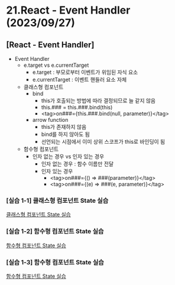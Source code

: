 # 21.React - Event Handler (2023/09/27)

## [React - Event Handler]

- Event Handler
  - e.target vs e.currentTarget
    - e.target : 부모로부터 이벤트가 위임된 자식 요소
    - e.currentTarget : 이벤트 핸들러 요소 자체
  - 클래스형 컴포넌트
    - bind
      - this가 호출되는 방법에 따라 결정되므로 늘 같지 않음
      - this.### = this.###.bind(this)
      - \<tag>on###={this.###.bind(null, parameter)}\</tag>
    - arrow function
      - this가 존재하지 않음
      - bind를 하지 않아도 됨
      - 선언되는 시점에서 이미 상위 스코프가 this로 바인딩이 됨
  - 함수형 컴포넌트
    - 인자 없는 경우 vs 인자 있는 경우
      - 인자 없는 경우 : 함수 이름만 전달
      - 인자 있는 경우
        - \<tag>on###={() => ###(parameter)}\</tag>
        - \<tag>on###={(e) => ###(e, parameter)}\</tag>

### \[실습 1-1] 클래스형 컴포넌트 State 실습

[클래스형 컴포넌트 State 실습](./src/NumberClass.js)

### \[실습 1-2] 함수형 컴포넌트 State 실습

[함수형 컴포넌트 State 실습](./src/NumberFunction.js)

### \[실습 1-3] 함수형 컴포넌트 State 실습

[함수형 컴포넌트 State 실습](./src/NumberFunction.js)
